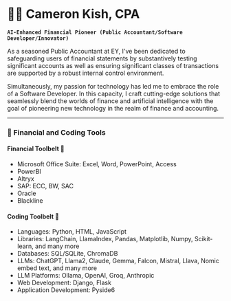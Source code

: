 # 💼🤖 Cameron Kish, CPA

**`AI-Enhanced Financial Pioneer (Public Accountant/Software Developer/Innovator)`**

As a seasoned Public Accountant at EY, I've been dedicated to safeguarding users of financial statements by substantively testing significant accounts as well as ensuring significant classes of transactions are supported by a robust internal control environment. 

Simultaneously, my passion for technology has led me to embrace the role of a Software Developer. In this capacity, I craft cutting-edge solutions that seamlessly blend the worlds of finance and artificial intelligence with the goal of pioneering new technology in the realm of finance and accounting. 

___
### 🧰 Financial and Coding Tools


#### Financial Toolbelt 💼
- Microsoft Office Suite: Excel, Word, PowerPoint, Access
- PowerBI
- Altryx
- SAP: ECC, BW, SAC
- Oracle
- Blackline

#### Coding Toolbelt 🤖
- Languages: Python, HTML, JavaScript
- Libraries: LangChain, LlamaIndex, Pandas, Matplotlib, Numpy, Scikit-learn, and many more
- Databases: SQL/SQLite, ChromaDB
- LLMs: ChatGPT, Llama2, Claude, Gemma, Falcon, Mistral, Llava, Nomic embed text, and many more
- LLM Platforms: Ollama, OpenAI, Groq, Anthropic
- Web Development: Django, Flask
- Application Development: Pyside6

<!--
**cameronkish/cameronkish** is a ✨ _special_ ✨ repository because its `README.md` (this file) appears on your GitHub profile.

Here are some ideas to get you started:

- 🔭 I’m currently working on ...
- 🌱 I’m currently learning ...
- 👯 I’m looking to collaborate on ...
- 🤔 I’m looking for help with ...
- 💬 Ask me about ...
- 📫 How to reach me: ...
- 😄 Pronouns: ...
- ⚡ Fun fact: ...
-->
